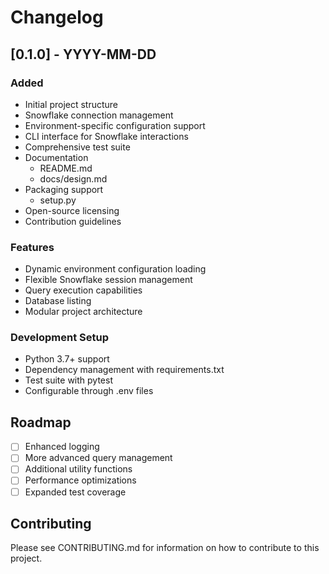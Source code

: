 # Changelog

## [0.1.0] - YYYY-MM-DD
### Added
- Initial project structure
- Snowflake connection management
- Environment-specific configuration support
- CLI interface for Snowflake interactions
- Comprehensive test suite
- Documentation
  - README.md
  - docs/design.md
- Packaging support
  - setup.py
- Open-source licensing
- Contribution guidelines

### Features
- Dynamic environment configuration loading
- Flexible Snowflake session management
- Query execution capabilities
- Database listing
- Modular project architecture

### Development Setup
- Python 3.7+ support
- Dependency management with requirements.txt
- Test suite with pytest
- Configurable through .env files

## Roadmap
- [ ] Enhanced logging
- [ ] More advanced query management
- [ ] Additional utility functions
- [ ] Performance optimizations
- [ ] Expanded test coverage

## Contributing
Please see CONTRIBUTING.md for information on how to contribute to this project.
